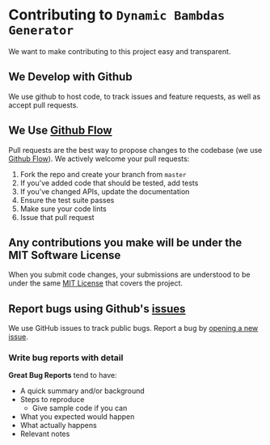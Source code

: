 # Contributing to `Dynamic Bambdas Generator`
We want to make contributing to this project easy and transparent.

## We Develop with Github
We use github to host code, to track issues and feature requests, as well as accept pull requests.

## We Use [Github Flow](https://guides.github.com/introduction/flow/index.html)
Pull requests are the best way to propose changes to the codebase (we use [Github Flow](https://guides.github.com/introduction/flow/index.html)). We actively welcome your pull requests:

1. Fork the repo and create your branch from `master`
2. If you've added code that should be tested, add tests
3. If you've changed APIs, update the documentation
4. Ensure the test suite passes
5. Make sure your code lints
6. Issue that pull request

## Any contributions you make will be under the MIT Software License
When you submit code changes, your submissions are understood to be under the same [MIT License](http://choosealicense.com/licenses/mit/) that covers the project. 

## Report bugs using Github's [issues](https://github.com/briandk/transcriptase-atom/issues)
We use GitHub issues to track public bugs. Report a bug by [opening a new issue]().

### Write bug reports with detail
**Great Bug Reports** tend to have:
- A quick summary and/or background
- Steps to reproduce
  - Give sample code if you can
- What you expected would happen
- What actually happens
- Relevant notes
